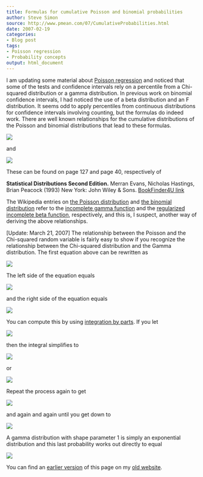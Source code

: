 ```yaml
---
title: Formulas for cumulative Poisson and binomial probabilities
author: Steve Simon
source: http://www.pmean.com/07/CumulativeProbabilities.html
date: 2007-02-19
categories:
- Blog post
tags:
- Poisson regression
- Probability concepts
output: html_document
---
```


I am updating some material about [Poisson regression][sim3] and noticed that some of the tests and confidence intervals rely on a percentile from a Chi-squared distribution or a gamma distribution. In previous work on binomial confidence intervals, I had noticed the use of a beta distribution and an F distribution. It seems odd to apply percentiles from continuous distributions for confidence intervals involving counting, but the formulas do indeed work. There are well known relationships for the cumulative distributions of the Poisson and binomial distributions that lead to these formulas.

![](http://www.pmean.com/new-images/07/CumulativeProbabilities01.gif)

and

![](http://www.pmean.com/new-images/07/CumulativeProbabilities02.gif)

These can be found on page 127 and page 40, respectively of

**Statistical Distributions Second Edition.** Merran Evans, Nicholas Hastings, Brian Peacock (1993) New York: John Wiley & Sons. [BookFinder4U link][eva1]

The Wikipedia entries on [the Poisson distribution][wik1] and [the binomial distribution][wik2] refer to the [incomplete gamma function][wik3] and the [regularized incomplete beta function][wik4], respectively, and this is, I suspect, another way of deriving the above relationships.

[Update: March 21, 2007] The relationship between the Poisson and the Chi-squared random variable is fairly easy to show if you recognize the relationship between the Chi-squared distribution and the Gamma distribution. The first equation above can be rewritten as

![](http://www.pmean.com/new-images/07/CumulativeProbabilities03.gif)

The left side of the equation equals

![](http://www.pmean.com/new-images/07/CumulativeProbabilities04.gif)

and the right side of the equation equals

![](http://www.pmean.com/new-images/07/CumulativeProbabilities05.gif)

You can compute this by using [integration by parts](http://en.wikipedia.org/wiki/Integration_by_parts). If you let

![](http://www.pmean.com/new-images/07/CumulativeProbabilities06.gif)

then the integral simplifies to

![](http://www.pmean.com/new-images/07/CumulativeProbabilities07.gif)

or

![](http://www.pmean.com/new-images/07/CumulativeProbabilities08.gif)

Repeat the process again to get

![](http://www.pmean.com/new-images/07/CumulativeProbabilities09.gif)

and again and again until you get down to

![](http://www.pmean.com/new-images/07/CumulativeProbabilities10.gif)

A gamma distribution with shape parameter 1 is simply an exponential distribution and this last probability works out directly to equal

![](http://www.pmean.com/new-images/07/CumulativeProbabilities11.gif)

You can find an [earlier version][sim1] of this page on my [old website][sim2].

[sim1]: http://www.pmean.com/07/CumulativeProbabilities.html
[sim2]: http://www.pmean.com
[sim3]: http://www.pmean.com/99/poisson.html

[eva1]: http://www.bookfinder4u.com/detail/0471559512.html

[wik1]: http://en.wikipedia.org/wiki/Poisson_distribution
[wik2]: http://en.wikipedia.org/wiki/Binomial_distribution
[wik3]: http://en.wikipedia.org/wiki/Incomplete_gamma_function
[wik4]: http://en.wikipedia.org/wiki/Incomplete_beta_function#Incomplete_beta_function
